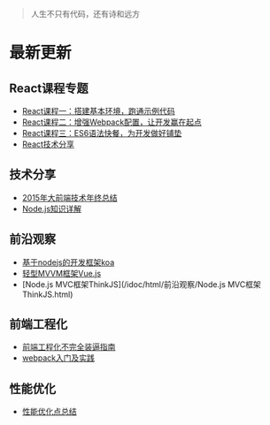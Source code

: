 > 人生不只有代码，还有诗和远方

# 最新更新

## React课程专题

- [React课程一：搭建基本环境，跑通示例代码](/idoc/html/React课程专题/React课程一.html)
- [React课程二：增强Webpack配置，让开发赢在起点](/idoc/html/React课程专题/React课程二.html)
- [React课程三：ES6语法快餐，为开发做好铺垫](/idoc/html/React课程专题/React课程三.html)
- [React技术分享](/idoc/html/React课程专题/React技术分享.html)

## 技术分享

- [2015年大前端技术年终总结](/idoc/html/技术分享/2015年大前端技术年终总结.html)
- [Node.js知识详解](/idoc/html/技术分享/Node.js知识详解.html)

## 前沿观察

- [基于nodejs的开发框架koa](/idoc/html/前沿观察/基于nodejs的开发框架koa.html)
- [轻型MVVM框架Vue.js](/idoc/html/前沿观察/轻型MVVM框架Vue.js.html)
- [Node.js MVC框架ThinkJS](/idoc/html/前沿观察/Node.js MVC框架ThinkJS.html)

## 前端工程化

- [前端工程化不完全装逼指南](/idoc/html/前端工程化/前端工程化不完全装逼指南.html)
- [webpack入门及实践](/idoc/html/前端工程化/webpack入门及实践.html)

## 性能优化

- [性能优化点总结](/idoc/html/性能优化/性能优化点总结.html)

<br><br>
